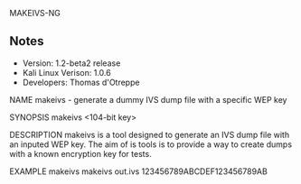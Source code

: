 MAKEIVS-NG

Notes
-------

 * Version: 1.2-beta2 release  
 * Kali Linux Verison: 1.0.6  
 * Developers: Thomas d'Otreppe

NAME
       makeivs - generate a dummy IVS dump file with a specific WEP key

SYNOPSIS
       makeivs <ivs file> <104-bit key>

DESCRIPTION
       makeivs is a tool designed to generate an IVS dump file with an inputed
       WEP key.  The aim of is tools is to provide a way to create dumps  with
       a known encryption key for tests.

EXAMPLE
       makeivs makeivs out.ivs 123456789ABCDEF123456789AB